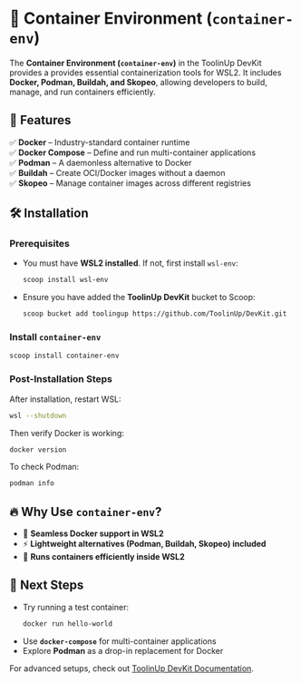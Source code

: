 # 🐳 Container Environment (`container-env`)

The **Container Environment (`container-env`)**  in the ToolinUp DevKit provides a provides essential containerization tools for WSL2. It includes **Docker, Podman, Buildah, and Skopeo**, allowing developers to build, manage, and run containers efficiently.

## 🚀 Features
✅ **Docker** – Industry-standard container runtime  
✅ **Docker Compose** – Define and run multi-container applications  
✅ **Podman** – A daemonless alternative to Docker  
✅ **Buildah** – Create OCI/Docker images without a daemon  
✅ **Skopeo** – Manage container images across different registries  

## 🛠 Installation

### **Prerequisites**
- You must have **WSL2 installed**. If not, first install `wsl-env`:  
  ```sh
  scoop install wsl-env
  ```
- Ensure you have added the **ToolinUp DevKit** bucket to Scoop:  
  ```sh
  scoop bucket add toolingup https://github.com/ToolinUp/DevKit.git
  ```

### **Install `container-env`**
```sh
scoop install container-env
```

### **Post-Installation Steps**
After installation, restart WSL:  
```sh
wsl --shutdown
```
Then verify Docker is working:  
```sh
docker version
```
To check Podman:  
```sh
podman info
```

## 🔥 Why Use `container-env`?
- 🐳 **Seamless Docker support in WSL2**
- ⚡ **Lightweight alternatives (Podman, Buildah, Skopeo) included**
- 🔄 **Runs containers efficiently inside WSL2**

## 🎯 Next Steps
- Try running a test container:  
  ```sh
  docker run hello-world
  ```
- Use **`docker-compose`** for multi-container applications  
- Explore **Podman** as a drop-in replacement for Docker  

For advanced setups, check out [ToolinUp DevKit Documentation](https://www.toolingup.com). 